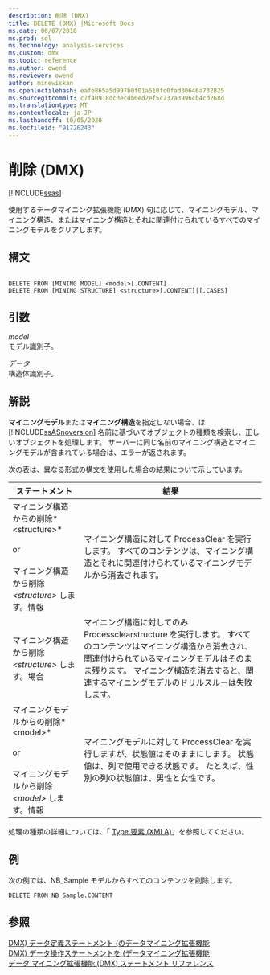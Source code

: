 ```yaml
---
description: 削除 (DMX)
title: DELETE (DMX) |Microsoft Docs
ms.date: 06/07/2018
ms.prod: sql
ms.technology: analysis-services
ms.custom: dmx
ms.topic: reference
ms.author: owend
ms.reviewer: owend
author: minewiskan
ms.openlocfilehash: eafe865a5d997b0f01a510fc0fad30646a732825
ms.sourcegitcommit: c7f40918dc3ecdb0ed2ef5c237a3996cb4cd268d
ms.translationtype: MT
ms.contentlocale: ja-JP
ms.lasthandoff: 10/05/2020
ms.locfileid: "91726243"
---
```

# <a name="delete-dmx"></a>削除 (DMX)
[!INCLUDE[ssas](../includes/applies-to-version/ssas.md)]

  使用するデータマイニング拡張機能 (DMX) 句に応じて、マイニングモデル、マイニング構造、またはマイニング構造とそれに関連付けられているすべてのマイニングモデルをクリアします。  
  
## <a name="syntax"></a>構文  
  
```  
  
DELETE FROM [MINING MODEL] <model>[.CONTENT]  
DELETE FROM [MINING STRUCTURE] <structure>[.CONTENT]|[.CASES]  
```  
  
## <a name="arguments"></a>引数  
 *model*  
 モデル識別子。  
  
 *データ*  
 構造体識別子。  
  
## <a name="remarks"></a>解説  
 **マイニングモデル**または**マイニング構造**を指定しない場合、は [!INCLUDE[ssASnoversion](../includes/ssasnoversion-md.md)] 名前に基づいてオブジェクトの種類を検索し、正しいオブジェクトを処理します。 サーバーに同じ名前のマイニング構造とマイニングモデルが含まれている場合は、エラーが返されます。  
  
 次の表は、異なる形式の構文を使用した場合の結果について示しています。  
  
|ステートメント|結果|  
|---------------|------------|  
|マイニング構造からの削除*\<structure>*<br /><br /> or<br /><br /> マイニング構造から削除 *\<structure>* します。情報|マイニング構造に対して ProcessClear を実行します。 すべてのコンテンツは、マイニング構造とそれに関連付けられているマイニングモデルから消去されます。|  
|マイニング構造から削除 *\<structure>* します。場合|マイニング構造に対してのみ Processclearstructure を実行します。 すべてのコンテンツはマイニング構造から消去され、関連付けられているマイニングモデルはそのまま残ります。 マイニング構造を消去すると、関連するマイニングモデルのドリルスルーは失敗します。|  
|マイニングモデルからの削除*\<model>*<br /><br /> or<br /><br /> マイニングモデルから削除 *\<model>* します。情報|マイニングモデルに対して ProcessClear を実行しますが、状態値はそのままにします。 状態値は、列で使用できる状態です。 たとえば、性別の列の状態値は、男性と女性です。|  
  
 処理の種類の詳細については、「 [Type 要素 &#40;XMLA&#41;](/analysis-services/xmla/xml-elements-properties/type-element-xmla)」を参照してください。  
  
## <a name="examples"></a>例  
 次の例では、NB_Sample モデルからすべてのコンテンツを削除します。  
  
```  
DELETE FROM NB_Sample.CONTENT  
```  
  
## <a name="see-also"></a>参照  
 [DMX&#41; データ定義ステートメント &#40;のデータマイニング拡張機能](../dmx/dmx-statements-data-definition.md)   
 [DMX&#41; データ操作ステートメントを &#40;データマイニング拡張機能](../dmx/dmx-statements-data-manipulation.md)   
 [データ マイニング拡張機能 &#40;DMX&#41; ステートメント リファレンス](../dmx/data-mining-extensions-dmx-statements.md)  
  
